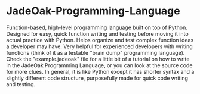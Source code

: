# JadeOak-Programming-Language
Function-based, high-level programming language built on top of Python. Designed for easy, quick function writing and testing before moving it into actual practice with Python. Helps organize and test complex function ideas a developer may have. Very helpful for experienced developers with writing functions (think of it as a testable "brain dump" programming language). 
Check the "example.jadeoak" file for a little bit of a tutorial on how to write in the JadeOak Programming Language, or you can look at the source code for more clues. In general, it is like Python except it has shorter syntax and a slightly different code structure, purposefully made for quick code writing and testing. 
